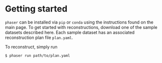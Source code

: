 # Getting started

 `phaser` can be installed via `pip` or `conda` using the instructions found on the main page. To get started with reconstructions, download one of the sample datasets described here. Each sample dataset has an associated reconstruction plan file `plan.yaml`.

 To reconstruct, simply run
 ```sh
 $ phaser run path/to/plan.yaml
 ```